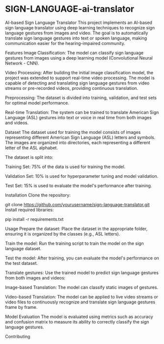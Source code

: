 # SIGN-LANGUAGE-ai-translator
AI-based Sign Language Translator
This project implements an AI-based sign language translator using deep learning techniques to recognize sign language gestures from images and video. The goal is to automatically translate sign language gestures into text or spoken language, making communication easier for the hearing-impaired community.

Features
Image Classification: The model can classify sign language gestures from images using a deep learning model (Convolutional Neural Network - CNN).

Video Processing: After building the initial image classification model, the project was extended to support real-time video processing. The model is capable of detecting and translating sign language gestures from video streams or pre-recorded videos, providing continuous translation.

Preprocessing: The dataset is divided into training, validation, and test sets for optimal model performance.

Real-time Translation: The system can be trained to translate American Sign Language (ASL) gestures into text or voice in real time from both images and videos.

Dataset
The dataset used for training the model consists of images representing different American Sign Language (ASL) letters and symbols. The images are organized into directories, each representing a different letter of the ASL alphabet.

The dataset is split into:

Training Set: 75% of the data is used for training the model.

Validation Set: 10% is used for hyperparameter tuning and model validation.

Test Set: 15% is used to evaluate the model's performance after training.


Installation
Clone the repository:


git clone https://github.com/yourusername/sign-language-translator.git
Install required libraries:

pip install -r requirements.txt

Usage
Prepare the dataset: Place the dataset in the appropriate folder, ensuring it is organized by the classes (e.g., ASL letters).

Train the model: Run the training script to train the model on the sign language dataset.

Test the model: After training, you can evaluate the model's performance on the test dataset.

Translate gestures: Use the trained model to predict sign language gestures from both images and videos:

Image-based Translation: The model can classify static images of gestures.

Video-based Translation: The model can be applied to live video streams or video files to continuously recognize and translate sign language gestures frame by frame.

Model Evaluation
The model is evaluated using metrics such as accuracy and confusion matrix to measure its ability to correctly classify the sign language gestures.

Contributing

